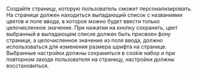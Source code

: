Создайте страницу, которую пользователь сможет персонализировать. На странице должен находиться выпадающий список с названиями цветов и поле ввода, в которое можно будет ввести только целочисленное значение. При нажатии на кнопку сохранить, цвет выбранный в выпадающем списке должен быть присвоен фону странице, а целочисленное значение из поля ввода, должно использоваться для изменения размера шрифта на странице. Выбранные настройки должны сохраниться в cookie набор и при повторном заходе пользователя на страницу, настройки должны восстановиться.
